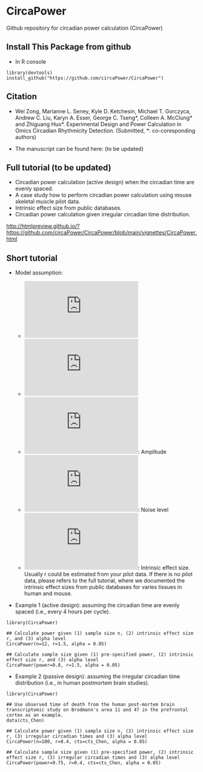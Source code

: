 # CircaPower
Github repository for circadian power calculation (CircaPower)


## Install This Package from github
* In R console

```{R}
library(devtools)
install_github("https://github.com/circaPower/CircaPower") 
```

## Citation

* Wei Zong, Marianne L. Seney, Kyle D. Ketchesin, Michael T. Gorczyca, Andrew C. Liu, Karyn A. Esser, George C. Tseng*, Colleen A. McClung* and Zhiguang Huo*. Experimental Design and Power Calculation in Omics Circadian Rhythmicity Detection. (Submitted, *: co-coresponding authors)

* The manuscript can be found here: (to be updated)

## Full tutorial (to be updated)

* Circadian power calculation (active design) when the circadian time are evenly spaced.
* A case study how to perform circadian power calculation using mouse skeletal muscle pilot data.
* Intrinsic effect size from public databases.
* Circadian power calculation given irregular circadian time distribution.

http://htmlpreview.github.io/?https://github.com/circaPower/CircaPower/blob/main/vignettes/CircaPower.html

## Short tutorial 

* Model assumption: 
  + ![equation](https://latex.codecogs.com/gif.latex?y_i%3DA%5Csin%28%5Comega%28t_i&plus;%5Cphi%29%29&plus;M&plus;%5Cvarepsilon_i)
  + ![equation](https://latex.codecogs.com/gif.latex?%5Cvarepsilon_i%20%5Coverset%7Biid%7D%7B%5Csim%7D%20%5Ctextit%7BN%7D%280%2C%20%5Csigma%5E2%29)
  + ![equation](https://latex.codecogs.com/gif.latex?A): Amplitude
  + ![equation](https://latex.codecogs.com/gif.latex?%5Csigma): Noise level
  + ![equation](https://latex.codecogs.com/gif.latex?r%3DA/%5Csigma): Intrinsic effect size. Usually r could be estimated from your pilot data. If there is no pilot data, please refers to the full tutorial, where we documented the intrinsic effect sizes from public databases for varies tissues in human and mouse.
  
* Example 1 (active design): assuming the circadian time are evenly spaced (i.e., every 4 hours per cycle).

```{R}
library(CircaPower)

## Calculate power given (1) sample size n, (2) intrinsic effect size r, and (3) alpha level
CircaPower(n=12, r=1.5, alpha = 0.05)

## Calculate sample size given (1) pre-specified power, (2) intrinsic effect size r, and (3) alpha level
CircaPower(power=0.8, r=1.5, alpha = 0.05)

```

* Example 2 (passive design): assuming the irregular circadian time distribution (i.e., in human postmortem brain studies).

```{R}
library(CircaPower)

## Use observed time of death from the human post-mortem brain transcriptomic study on Brodmann's area 11 and 47 in the prefrontal cortex as an example.
data(cts_Chen)

## Calculate power given (1) sample size n, (2) intrinsic effect size r, (3) irregular circadian times and (3) alpha level
CircaPower(n=100, r=0.4, cts=cts_Chen, alpha = 0.05)

## Calculate sample size given (1) pre-specified power, (2) intrinsic effect size r, (3) irregular circadian times and (3) alpha level
CircaPower(power=0.75, r=0.4, cts=cts_Chen, alpha = 0.05)

```
  


